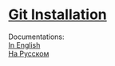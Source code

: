 # [Git Installation](https://github.com/Nnika-11/git-github-for-testers/wiki/Git-Installation)

Documentations:\
[In English](https://git-scm.com/book/en/v2)\
[На Русском](https://git-scm.com/book/ru/v2)
